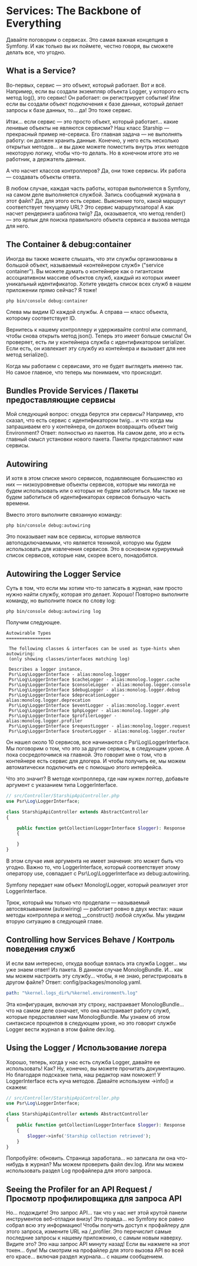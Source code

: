 # Services: The Backbone of Everything

Давайте поговорим о сервисах. Это самая важная концепция в Symfony. И как только вы их поймете, честно говоря, вы сможете делать все, что угодно.

## What is a Service?

Во-первых, сервис — это объект, который работает. Вот и всё. Например, если вы создали экземпляр объекта Logger, у которого есть метод log(), это сервис! Он работает: он регистрирует события! Или если вы создали объект подключения к базе данных, который делает запросы к базе данных, то... да! Это тоже сервис.

Итак... если сервис — это просто объект, который работает... какие ленивые объекты не являются сервисми? Наш класс Starship — прекрасный пример не-сервиса. Его главная задача — не выполнять работу: он должен хранить данные. Конечно, у него есть несколько открытых методов... и вы даже можете поместить внутрь этих методов некоторую логику, чтобы что-то делать. Но в конечном итоге это не работник, а держатель данных.

А что насчет классов контроллеров? Да, они тоже сервисы. Их работа — создавать объекты ответа.

В любом случае, каждая часть работы, которая выполняется в Symfony, на самом деле выполняется службой. Запись сообщений журнала в этот файл? Да, для этого есть сервис. Выяснение того, какой маршрут соответствует текущему URL? Это сервис маршрутизатора! А как насчет рендеринга шаблона twig? Да, оказывается, что метод render() — это ярлык для поиска правильного объекта сервиса и вызова метода для него.

## The Container & debug:container

Иногда вы также можете слышать, что эти службы организованы в большой объект, называемый «контейнером служб» ("service container"). Вы можете думать о контейнере как о гигантском ассоциативном массиве объектов служб, каждый из которых имеет уникальный идентификатор. Хотите увидеть список всех служб в нашем приложении прямо сейчас? Я тоже!

```
php bin/console debug:container
```

Слева мы видим ID каждой службы. А справа — класс объекта, которому соответствует ID.

Вернитесь к нашему контроллеру и удерживайте control или command, чтобы снова открыть метод json(). Теперь это имеет больше смысла! Он проверяет, есть ли у контейнера служба с идентификатором serializer. Если есть, он извлекает эту службу из контейнера и вызывает для нее метод serialize().

Когда мы работаем с сервисами, это не будет выглядеть именно так. Но самое главное, что теперь мы понимаем, что происходит.

## Bundles Provide Services / Пакеты предоставляющие сервисы

Мой следующий вопрос: откуда берутся эти сервисы? Например, кто сказал, что есть сервис с идентификатором twig... и что когда мы запрашиваем его у контейнера, он должен возвращать объект twig Environment? Ответ: полностью из пакетов. На самом деле, это и есть главный смысл установки нового пакета. Пакеты предоставляют нам сервисы.

## Autowiring

И хотя в этом списке много сервисов, подавляющее большинство из них — низкоуровневые объекты сервисов, которые мы никогда не будем использовать или о которых не будем заботиться. Мы также не будем заботиться об идентификаторах сервисов большую часть времени.

Вместо этого выполните связанную команду:

```
php bin/console debug:autowiring
```

Это показывает нам все сервисы, которые являются автоподключаемыми, что является техникой, которую мы будем использовать для извлечения сервисов. Это в основном курируемый список сервисов, которые нам, скорее всего, понадобятся.

## Autowiring the Logger Service

Суть в том, что если мы хотим что-то записать в журнал, нам просто нужно найти службу, которая это делает. Хорошо! Повторно выполните команду, но выполните поиск по слову log:

```
php bin/console debug:autowiring log
```

Получим следующее.

```
Autowirable Types
=================

 The following classes & interfaces can be used as type-hints when autowiring:
 (only showing classes/interfaces matching log)

 Describes a logger instance.
 Psr\Log\LoggerInterface - alias:monolog.logger
 Psr\Log\LoggerInterface $cacheLogger - alias:monolog.logger.cache
 Psr\Log\LoggerInterface $consoleLogger - alias:monolog.logger.console
 Psr\Log\LoggerInterface $debugLogger - alias:monolog.logger.debug
 Psr\Log\LoggerInterface $deprecationLogger - alias:monolog.logger.deprecation
 Psr\Log\LoggerInterface $eventLogger - alias:monolog.logger.event
 Psr\Log\LoggerInterface $phpLogger - alias:monolog.logger.php
 Psr\Log\LoggerInterface $profilerLogger - alias:monolog.logger.profiler
 Psr\Log\LoggerInterface $requestLogger - alias:monolog.logger.request
 Psr\Log\LoggerInterface $routerLogger - alias:monolog.logger.router
 ```

Он нашел около 10 сервисов, все начинаются с Psr\Log\LoggerInterface. Мы поговорим о том, что это за другие сервисы, в следующем уроке. А пока сосредоточимся на главной. Это говорит мне о том, что в контейнере есть сервис для длогера. И чтобы получить ее, мы можем автоматически подключить ее с помощью этого интерфейса.

Что это значит? В методе контроллера, где нам нужен логгер, добавьте аргумент с указанием типа LoggerInterface.

```php
// src/Controller/StarshipApiController.php
use Psr\Log\LoggerInterface;

class StarshipApiController extends AbstractController
{

    public function getCollection(LoggerInterface $logger): Response
    {

    }
}
```

В этом случае имя аргумента не имеет значения: это может быть что угодно. Важно то, что LoggerInterface, который соответствует этому оператору use, совпадает с Psr\Log\LoggerInterface из debug:autowiring.

Symfony передает нам объект Monolog\Logger, который реализует этот LoggerInterface.

Трюк, который мы только что проделали — называемый автосвязыванием (autowiring) — работает ровно в двух местах: наши методы контроллера и метод __construct() любой службы. Мы увидим вторую ситуацию в следующей главе.

## Controlling how Services Behave / Контроль поведения служб

И если вам интересно, откуда вообще взялась эта служба Logger... мы уже знаем ответ! Из пакета. В данном случае MonologBundle. И... как мы можем настроить эту службу... чтобы, я не знаю, регистрировать в другом файле? Ответ: config/packages/monolog.yaml.

```yaml
path: "%kernel.logs_dir%/%kernel.environment%.log"
```

Эта конфигурация, включая эту строку, настраивает MonologBundle... что на самом деле означает, что она настраивает работу служб, которые предоставляет нам MonologBundle. Мы узнаем об этом синтаксисе процентов в следующем уроке, но это говорит службе Logger вести журнал в этом файле dev.log.

## Using the Logger / Использование логера

Хорошо, теперь, когда у нас есть служба Logger, давайте ее использовать! Как? Ну, конечно, вы можете прочитать документацию. Но благодаря подсказке типа, наш редактор нам поможет! У LoggerInterface есть куча методов. Давайте используем ->info() и скажем:

```php
// src/Controller/StarshipApiController.php
use Psr\Log\LoggerInterface;

class StarshipApiController extends AbstractController
{
    public function getCollection(LoggerInterface $logger): Response
    {
        $logger->info('Starship collection retrieved');
    }
}
```

Попробуйте: обновить. Страница заработала... но записала ли она что-нибудь в журнал? Мы можем проверить файл dev.log. Или мы можем использовать раздел Log профайлера для этого запроса.

## Seeing the Profiler for an API Request / Просмотр профилировщика для запроса API

Но... подождите! Это запрос API... так что у нас нет этой крутой панели инструментов веб-отладки внизу! Это правда... но Symfony все равно собрал всю эту информацию! Чтобы получить доступ к профайлеру для этого запроса, измените URL на /_profiler. Это перечислит самые последние запросы к нашему приложению, с самым новым наверху. Видите это? Это наш запрос API минуту назад! Если вы нажмете на этот токен... бум! Мы смотрим на профайлер для этого вызова API во всей его красе... включая раздел журнала... с нашим сообщением.